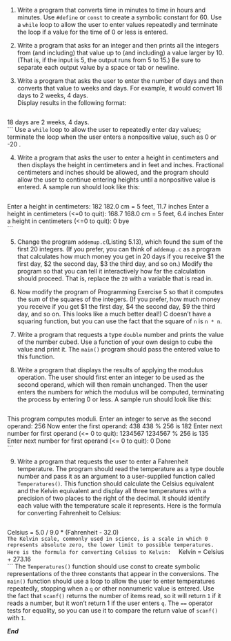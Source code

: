 1. Write a program that converts time in minutes to time in hours and minutes. Use `#define` or `const` to create a symbolic constant for 60. Use a `while` loop to allow the user to enter values repeatedly and terminate the loop if a value for the time of 0 or less 
is entered.    

2. Write a program that asks for an integer and then prints all the integers from (and including) that value up to (and including) a value larger by 10. (That is, if the input is 5, the output runs from 5 to 15.) Be sure to separate each output value by a space or tab or newline.    
   
3. Write a program that asks the user to enter the number of days and then converts that value to weeks and days. For example, it would convert 18 days to 2 weeks, 4 days.  
Display results in the following format:  
	```
  18 days are 2 weeks, 4 days.   
	```
	Use a `while` loop to allow the user to repeatedly enter day values; terminate the loop when the user enters a nonpositive value, such as  0  or  -20 .    
   
4. Write a program that asks the user to enter a height in centimeters and then displays the height in centimeters and in feet and inches. Fractional centimeters and inches should be allowed, and the program should allow the user to continue entering heights until a nonpositive value is entered. A sample run should look like this:  
	```
  Enter a height in centimeters:  182 
  182.0 cm = 5 feet, 11.7 inches
  Enter a height in centimeters (<=0 to quit):  168.7 
  168.0 cm = 5 feet, 6.4 inches
  Enter a height in centimeters (<=0 to quit):  0 
  bye     
	```
   
5. Change the program `addemup.c`(Listing 5.13), which found the sum of the first 20 integers. (If you prefer, you can think of  `addemup.c` as a program that calculates how much money you get in 20 days if you receive $1 the first day, $2 the second day, $3 the third day, and so on.) Modify the program so that you can tell it interactively how far the calculation should proceed. That is, replace the `20` with a variable that is read in.    
   
6. Now modify the program of Programming Exercise 5 so that it computes the sum of the squares of the integers. (If you prefer, how much money you receive if you get $1 the first day, $4 the second day, $9 the third day, and so on. This looks like a much better deal!) C doesn’t have a squaring function, but you can use the fact that the square of `n` is `n * n`. 
 
7. Write a program that requests a type `double` number and prints the value of the number cubed. Use a function of your own design to cube the value and print it. The `main()` program should pass the entered value to this function.    
   
8. Write a program that displays the results of applying the modulus operation. The user should first enter an integer to be used as the second operand, which will then remain unchanged. Then the user enters the numbers for which the modulus will be computed, terminating the process by entering 0 or less. A sample run should look like this:  
	```
  This program computes moduli.
  Enter an integer to serve as the second operand:  256 
  Now enter the first operand:  438 
  438 % 256 is 182
  Enter next number for first operand (<= 0 to quit):  1234567 
  1234567 % 256 is 135
  Enter next number for first operand (<= 0 to quit):  0 
  Done     
	```
   
9. Write a program that requests the user to enter a Fahrenheit temperature. The program should read the temperature as a type  double  number and pass it as an argument to a user-supplied function called `Temperatures()`. This function should calculate the Celsius equivalent and the Kelvin equivalent and display all three temperatures with a precision of two places to the right of the decimal. It should identify each value with the temperature scale it represents. Here is the formula for converting Fahrenheit to Celsius:  
	```
  Celsius = 5.0 / 9.0 * (Fahrenheit - 32.0)  
	```
  The Kelvin scale, commonly used in science, is a scale in which 0 represents absolute zero, the lower limit to possible temperatures. Here is the formula for converting Celsius to Kelvin:  
	```
  Kelvin = Celsius + 273.16  
	```
 The `Temperatures()` function should use  const  to create symbolic representations of the three constants that appear in the conversions. The `main()` function should use a loop to allow the user to enter temperatures repeatedly, stopping when a `q` or other nonnumeric value is entered. Use the fact that `scanf()` returns the number of items read, so it will return `1` if it reads a number, but it won’t return 1 if the user enters `q`. The `==` operator tests for equality, so you can use it to compare the return value of  `scanf()` with `1`. 

***End***
